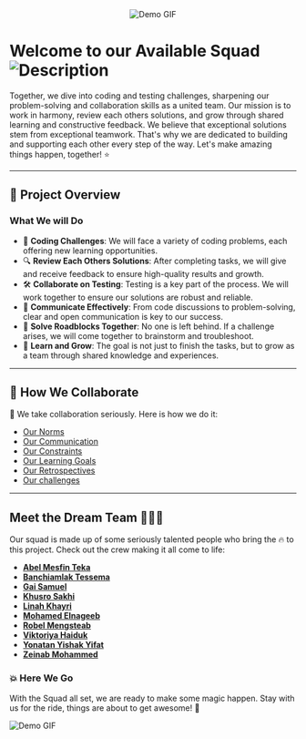 <div align="center">
  <img src="https://text.media.giphy.com/v1/media/giphy.gif?token=eyJhbGciOiJIUzI1NiIsInR5cCI6IkpXVCJ9.eyJrZXkiOiJwcm9kLTIwMjAtMDQtMjIiLCJzdHlsZSI6InJhZ2UiLCJ0ZXh0IjoiMjQlMkY3JTIwU3F1YWQiLCJpYXQiOjE3MzY1MDc1OTh9.nk4z4PVuUzebqEQeOFo6k7F3JSiU2miRsl8qjt_iXvI" alt="Demo GIF">
</div>
<!-- MD03/no-inline-html: Inline HTML is used intentionally to center the image for better visual alignment. -->

# Welcome to our **Available** Squad![Description](https://s1.ezgif.com/tmp/ezgif-1-1e768e2a38.gif)


Together, we dive into coding and testing challenges, sharpening our problem-solving and collaboration skills as a united team. Our mission is to work in harmony, review each others solutions, and grow through shared learning and constructive feedback. We believe that exceptional solutions stem from exceptional teamwork. That's why we are dedicated to building and supporting each other every step of the way. Let's make amazing things happen, together! ⭐

---

## 🚀 Project Overview

### What We will Do

- 🧠 **Coding Challenges**: We will face a variety of coding problems, each offering new learning opportunities.
- 🔍 **Review Each Others Solutions**: After completing tasks, we will give and receive feedback to ensure high-quality results and growth.
- 🛠️ **Collaborate on Testing**: Testing is a key part of the process. We will work together to ensure our solutions are robust and reliable.
- 💬 **Communicate Effectively**: From code discussions to problem-solving, clear and open communication is key to our success.
- 🚧 **Solve Roadblocks Together**: No one is left behind. If a challenge arises, we will come together to brainstorm and troubleshoot.
- 🌱 **Learn and Grow**: The goal is not just to finish the tasks, but to grow as a team through shared knowledge and experiences.

---

## 🌟 How We Collaborate

🧩 We take collaboration seriously. Here is how we do it:

- [Our Norms](https://github.com/MIT-Emerging-Talent/ET6-foundations-group-24/blob/main/collaboration/README.md)
- [Our Communication](https://github.com/MIT-Emerging-Talent/ET6-foundations-group-24/blob/main/collaboration/communication.md)
- [Our Constraints](https://github.com/MIT-Emerging-Talent/ET6-foundations-group-24/blob/main/collaboration/constraints.md)
- [Our Learning Goals](https://github.com/MIT-Emerging-Talent/ET6-foundations-group-24/blob/main/collaboration/learning_goals.md)
- [Our Retrospectives](https://github.com/MIT-Emerging-Talent/ET6-foundations-group-24/blob/main/collaboration/retrospective.md)
- [Our challenges](https://github.com/MIT-Emerging-Talent/ET6-foundations-group-24/tree/main/solutions)

---

## Meet the Dream Team 🧑‍🤝‍🧑

Our squad is made up of some seriously talented people who bring the 🔥 to this project. Check out the crew making it all come to life:

- [**Abel Mesfin Teka**](https://github.com/TekaMesfinAbel)
- [**Banchiamlak Tessema**](https://github.com/BanchiHub)
- [**Gai Samuel**](https://github.com/GaiSamuel)
- [**Khusro Sakhi**](https://github.com/Khusro-S)
- [**Linah Khayri**](https://github.com/linahKhayri)
- [**Mohamed Elnageeb**](https://github.com/Mohamed-Elnageeb)
- [**Robel Mengsteab**](https://github.com/robiel0143)
- [**Viktoriya Haiduk**](https://github.com/ViktoriyaHaiduk)
- [**Yonatan Yishak Yifat**](https://github.com/YonatanBest)
- [**Zeinab Mohammed**](https://github.com/Zeinab15)

### 💥 Here We Go

With the Squad all set, we are ready to make some magic happen. Stay with us for the ride, things are about to get awesome! 💪

![Demo GIF](https://media0.giphy.com/media/v1.Y2lkPTc5MGI3NjExOTBrZHhqdG9tNG9sNDd2c2YwdThvaW5qc3d2OHB1ZHJmajN4Z2hweCZlcD12MV9pbnRlcm5hbF9naWZfYnlfaWQmY3Q9Zw/3o85xHhy12MVG2fkVW/giphy.webp)
